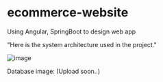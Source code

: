 # ecommerce-website
Using Angular, SpringBoot to design web app 

"Here is the system architecture used in the project."

![image](https://github.com/chinhbean09/ecommerce-website/assets/112397448/e64d52d5-672c-45ee-8679-8366f5e1d072)


Database image: (Upload soon..) 
